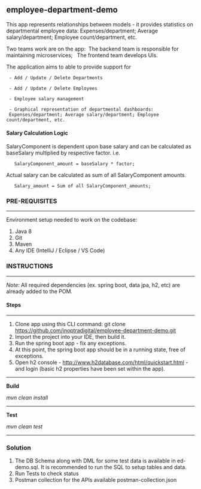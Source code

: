 ## employee-department-demo

This app represents relationships between models - it provides statistics on departmental  employee data: Expenses/department; Average salary/department; Employee count/department, etc.

Two teams work are on the app:&nbsp; The backend team is responsible for maintaining microservices; &nbsp; The frontend team develops UIs.

The application aims to able to provide support for

	 - Add / Update / Delete Departments

	 - Add / Update / Delete Employees

	 - Employee salary management

	 - Graphical representation of departmental dashboards:
	 Expenses/department; Average salary/department; Employee count/department, etc.

#### Salary Calculation Logic

SalaryComponent is dependent upon base salary and can be calculated as baseSalary multiplied by respective factor. i.e.

       SalaryComponent_amount = baseSalary * factor;

Actual salary can be calculated as sum of all SalaryComponent amounts.

       Salary_amount = Sum of all SalaryComponent_amounts;


### PRE-REQUISITES
---
Environment setup needed to work on the codebase:
1. Java 8
2. Git
3. Maven
4. Any IDE (IntelliJ / Eclipse / VS Code)


### INSTRUCTIONS
---
*Note:*
All required dependencies (ex. spring boot, data jpa, h2, etc) are already added to the POM.


#### Steps
---
1. Clone app using this CLI command:  git clone https://github.com/inoptradigital/employee-department-demo.git
2. Import the project into your IDE, then build it.
3. Run the spring boot app - fix any exceptions.
4. At this point, the spring boot app should be in a running state, free of exceptions.
5. Open h2 console - http://www.h2database.com/html/quickstart.html - and login (basic h2 properties have been set within the app).

---
**Build**

_mvn clean install_

---
**Test**

_mvn clean test_

----


### Solution

1. The DB Schema along with DML for some test data is available in ed-demo.sql. It is recommended to run the SQL to setup tables and data.
2. Run Tests to check status
3. Postman collection for the APIs available postman-collection.json
